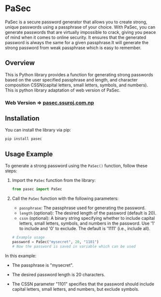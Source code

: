 # PaSec
PaSec is a secure password generator that allows you to create strong, unique passwords using a passphrase of your choice. With PaSec, you can generate passwords that are virtually impossible to crack, giving you peace of mind when it comes to online security. It ensures that the generated password is always the same for a given passphrase.It will generate the strong password from weak passphrase which is easy to remember.

## Overview

This is Python library provides a function for generating strong passwords based on the user specified passphrase and length, and character composition CSSN(capital letters, small letters, symbols, and numbers). This is python library adaptation of web version of PaSec.
### Web Version => [pasec.ssuroj.com.np](https://pasec.ssuroj.com.np/)

## Installation

You can install the library via pip:

```bash
pip install pasec
`````

## Usage Example

To generate a strong password using the `PaSec()` function, follow these steps:

1. Import the `PaSec` function from the library:

    ```python
    from pasec import PaSec
    `````

2. Call the `PaSec` function with the following parameters:

    - `passphrase`: The passphrase used for generating the password.
    - `length` (optional): The desired length of the password (default is 20).
    - `cssn` (optional): A binary string specifying whether to include capital letters, small letters, symbols, and numbers in the password. Use '1' to include and '0' to exclude. The default is '1111' (i.e., include all).

    ```python
    # Example usage
    password = PaSec("mysecret", 20, "1101")
    # Now the password is saved in variable which can be used
    `````

In this example:
- The passphrase is "mysecret".
- The desired password length is 20 characters.
- The CSSN parameter "1101" specifies that the password should include capital letters, small letters, and numbers, but exclude symbols.


    ````
    ````
````
